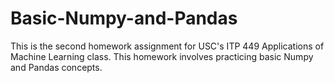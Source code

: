 # Basic-Numpy-and-Pandas

This is the second homework assignment for USC's ITP 449 Applications of Machine Learning class. This homework involves practicing basic Numpy and Pandas concepts.
